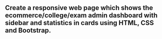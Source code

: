 ## Create a responsive web page which shows the ecommerce/college/exam admin dashboard with sidebar and statistics in cards using HTML, CSS and Bootstrap.
